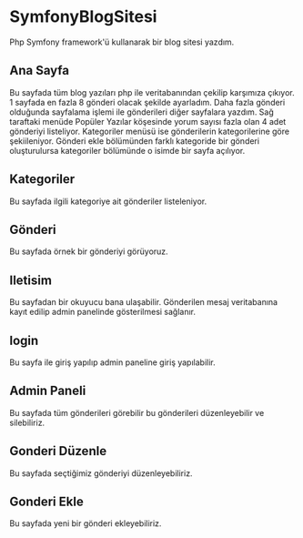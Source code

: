 # SymfonyBlogSitesi

Php Symfony framework'ü kullanarak bir blog sitesi yazdım.

## Ana Sayfa

Bu sayfada tüm blog yazıları php ile veritabanından çekilip karşımıza çıkıyor. 1 sayfada en fazla 8 gönderi olacak şekilde ayarladım. Daha fazla gönderi olduğunda sayfalama işlemi ile gönderileri diğer sayfalara yazdım. Sağ taraftaki menüde Popüler Yazılar köşesinde yorum sayısı fazla olan 4 adet gönderiyi listeliyor. Kategoriler menüsü ise gönderilerin kategorilerine göre şekiileniyor. Gönderi ekle bölümünden farklı kategoride bir gönderi oluşturulursa kategoriler bölümünde o isimde bir sayfa açılıyor.

## Kategoriler

Bu sayfada ilgili kategoriye ait gönderiler listeleniyor.

## Gönderi

Bu sayfada örnek bir gönderiyi görüyoruz. 

## Iletisim

Bu sayfadan bir okuyucu bana ulaşabilir. Gönderilen mesaj veritabanına kayıt edilip admin panelinde gösterilmesi sağlanır.

## login

Bu sayfa ile giriş yapılıp admin paneline giriş yapılabilir.

## Admin Paneli

Bu sayfada tüm gönderileri görebilir bu gönderileri düzenleyebilir ve silebiliriz.

## Gonderi Düzenle

Bu sayfada seçtiğimiz gönderiyi düzenleyebiliriz.

## Gonderi Ekle

Bu sayfada yeni bir gönderi ekleyebiliriz.
